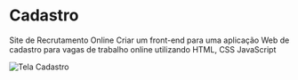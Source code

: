 # Cadastro
Site de Recrutamento Online  Criar um front-end para uma aplicação Web de cadastro para vagas de trabalho online utilizando HTML, CSS JavaScript 

![Tela Cadastro](https://github.com/JhonMercedes/Cadastro/issues/2)
